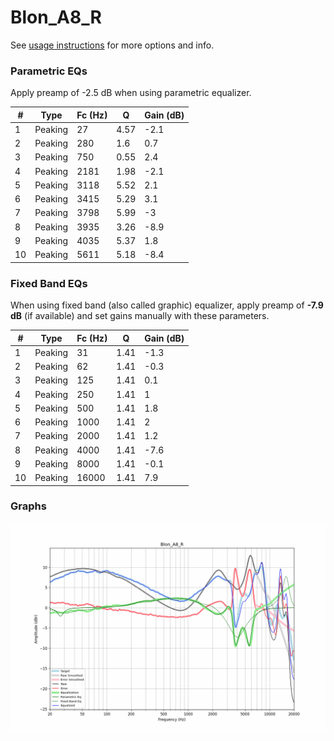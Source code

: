 # Blon_A8_R
See [usage instructions](https://github.com/jaakkopasanen/AutoEq#usage) for more options and info.

### Parametric EQs
Apply preamp of -2.5 dB when using parametric equalizer.

|   # | Type    |   Fc (Hz) |    Q |   Gain (dB) |
|-----|---------|-----------|------|-------------|
|   1 | Peaking |        27 | 4.57 |        -2.1 |
|   2 | Peaking |       280 | 1.6  |         0.7 |
|   3 | Peaking |       750 | 0.55 |         2.4 |
|   4 | Peaking |      2181 | 1.98 |        -2.1 |
|   5 | Peaking |      3118 | 5.52 |         2.1 |
|   6 | Peaking |      3415 | 5.29 |         3.1 |
|   7 | Peaking |      3798 | 5.99 |        -3   |
|   8 | Peaking |      3935 | 3.26 |        -8.9 |
|   9 | Peaking |      4035 | 5.37 |         1.8 |
|  10 | Peaking |      5611 | 5.18 |        -8.4 |

### Fixed Band EQs
When using fixed band (also called graphic) equalizer, apply preamp of **-7.9 dB** (if available) and set gains manually with these parameters.

|   # | Type    |   Fc (Hz) |    Q |   Gain (dB) |
|-----|---------|-----------|------|-------------|
|   1 | Peaking |        31 | 1.41 |        -1.3 |
|   2 | Peaking |        62 | 1.41 |        -0.3 |
|   3 | Peaking |       125 | 1.41 |         0.1 |
|   4 | Peaking |       250 | 1.41 |         1   |
|   5 | Peaking |       500 | 1.41 |         1.8 |
|   6 | Peaking |      1000 | 1.41 |         2   |
|   7 | Peaking |      2000 | 1.41 |         1.2 |
|   8 | Peaking |      4000 | 1.41 |        -7.6 |
|   9 | Peaking |      8000 | 1.41 |        -0.1 |
|  10 | Peaking |     16000 | 1.41 |         7.9 |

### Graphs
![](./Blon_A8_R.png)
